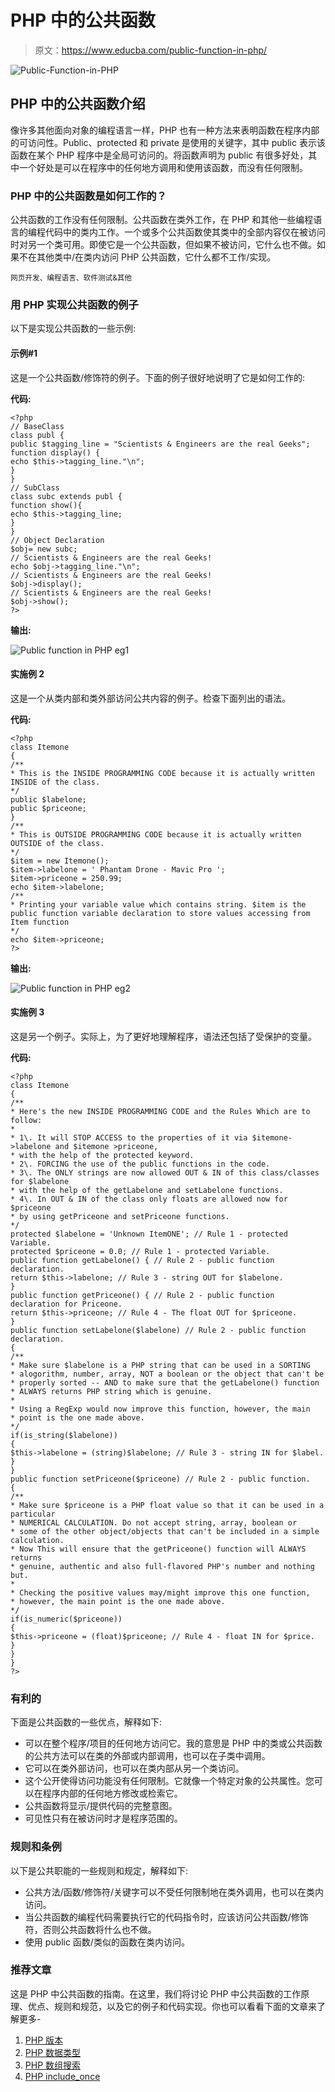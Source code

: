 # PHP 中的公共函数

> 原文：<https://www.educba.com/public-function-in-php/>

![Public-Function-in-PHP](img/7567524f2444e77d1ba207c52dbf041b.png)



## PHP 中的公共函数介绍

像许多其他面向对象的编程语言一样，PHP 也有一种方法来表明函数在程序内部的可访问性。Public、protected 和 private 是使用的关键字，其中 public 表示该函数在某个 PHP 程序中是全局可访问的。将函数声明为 public 有很多好处，其中一个好处是可以在程序中的任何地方调用和使用该函数，而没有任何限制。

### PHP 中的公共函数是如何工作的？

公共函数的工作没有任何限制。公共函数在类外工作，在 PHP 和其他一些编程语言的编程代码中的类内工作。一个或多个公共函数使其类中的全部内容仅在被访问时对另一个类可用。即使它是一个公共函数，但如果不被访问，它什么也不做。如果不在其他类中/在类内访问 PHP 公共函数，它什么都不工作/实现。

<small>网页开发、编程语言、软件测试&其他</small>

### 用 PHP 实现公共函数的例子

以下是实现公共函数的一些示例:

#### 示例#1

这是一个公共函数/修饰符的例子。下面的例子很好地说明了它是如何工作的:

**代码:**

```
<?php
// BaseClass
class publ {
public $tagging_line = "Scientists & Engineers are the real Geeks";
function display() {
echo $this->tagging_line."\n";
}
}
// SubClass
class subc extends publ {
function show(){
echo $this->tagging_line;
}
}
// Object Declaration
$obj= new subc;
// Scientists & Engineers are the real Geeks!
echo $obj->tagging_line."\n";
// Scientists & Engineers are the real Geeks!
$obj->display();
// Scientists & Engineers are the real Geeks!
$obj->show();
?>
```

**输出:**

![Public function in PHP eg1](img/673498a4c485838b297932f3ab666637.png)



#### 实施例 2

这是一个从类内部和类外部访问公共内容的例子。检查下面列出的语法。

**代码:**

```
<?php
class Itemone
{
/**
* This is the INSIDE PROGRAMMING CODE because it is actually written INSIDE of the class.
*/
public $labelone;
public $priceone;
}
/**
* This is OUTSIDE PROGRAMMING CODE because it is actually written OUTSIDE of the class.
*/
$item = new Itemone();
$item->labelone = ' Phantam Drone - Mavic Pro ';
$item->priceone = 250.99;
echo $item->labelone;
/**
* Printing your variable value which contains string. $item is the public function variable declaration to store values accessing from Item function
*/
echo $item->priceone;
?>
```

**输出:**

![Public function in PHP eg2](img/24a4d09c037d1e142e0925a6c1938c8b.png)



#### 实施例 3

这是另一个例子。实际上，为了更好地理解程序，语法还包括了受保护的变量。

**代码:**

```
<?php
class Itemone
{
/**
* Here's the new INSIDE PROGRAMMING CODE and the Rules Which are to follow:
*
* 1\. It will STOP ACCESS to the properties of it via $itemone->labelone and $itemone >priceone,
* with the help of the protected keyword.
* 2\. FORCING the use of the public functions in the code.
* 3\. The ONLY strings are now allowed OUT & IN of this class/classes for $labelone
* with the help of the getLabelone and setLabelone functions.
* 4\. In OUT & IN of the class only floats are allowed now for $priceone
* by using getPriceone and setPriceone functions.
*/
protected $labelone = 'Unknown ItemONE'; // Rule 1 - protected Variable.
protected $priceone = 0.0; // Rule 1 - protected Variable.
public function getLabelone() { // Rule 2 - public function declaration.
return $this->labelone; // Rule 3 - string OUT for $labelone.
}
public function getPriceone() { // Rule 2 - public function declaration for Priceone.
return $this->priceone; // Rule 4 - The float OUT for $priceone.
}
public function setLabelone($labelone) // Rule 2 - public function declaration.
{
/**
* Make sure $labelone is a PHP string that can be used in a SORTING
* alogorithm, number, array, NOT a boolean or the object that can't be
* properly sorted -- AND to make sure that the getLabelone() function
* ALWAYS returns PHP string which is genuine.
*
* Using a RegExp would now improve this function, however, the main
* point is the one made above.
*/
if(is_string($labelone))
{
$this->labelone = (string)$labelone; // Rule 3 - string IN for $label.
}
}
public function setPriceone($priceone) // Rule 2 - public function.
{
/**
* Make sure $priceone is a PHP float value so that it can be used in a particular
* NUMERICAL CALCULATION. Do not accept string, array, boolean or
* some of the other object/objects that can't be included in a simple calculation.
* Now This will ensure that the getPriceone() function will ALWAYS returns
* genuine, authentic and also full-flavored PHP's number and nothing but.
*
* Checking the positive values may/might improve this one function,
* however, the main point is the one made above.
*/
if(is_numeric($priceone))
{
$this->priceone = (float)$priceone; // Rule 4 - float IN for $price.
}
}
}
?>
```

### 有利的

下面是公共函数的一些优点，解释如下:

*   可以在整个程序/项目的任何地方访问它。我的意思是 PHP 中的类或公共函数的公共方法可以在类的外部或内部调用，也可以在子类中调用。
*   它可以在类外部访问，也可以在类内部从另一个类访问。
*   这个公开使得访问功能没有任何限制。它就像一个特定对象的公共属性。您可以在程序内部的任何地方修改或检索它。
*   公共函数将显示/提供代码的完整意图。
*   可见性只有在被访问时才是程序范围的。

### 规则和条例

以下是公共职能的一些规则和规定，解释如下:

*   公共方法/函数/修饰符/关键字可以不受任何限制地在类外调用，也可以在类内访问。
*   当公共函数的编程代码需要执行它的代码指令时，应该访问公共函数/修饰符，否则公共函数将什么也不做。
*   使用 public 函数/类似的函数在类内访问。

### 推荐文章

这是 PHP 中公共函数的指南。在这里，我们将讨论 PHP 中公共函数的工作原理、优点、规则和规范，以及它的例子和代码实现。你也可以看看下面的文章来了解更多-

1.  [PHP 版本](https://www.educba.com/php-versions/)
2.  [PHP 数据类型](https://www.educba.com/php-data-types/)
3.  [PHP 数组搜索](https://www.educba.com/php-array-search/)
4.  [PHP include_once](https://www.educba.com/php-include_once/)





